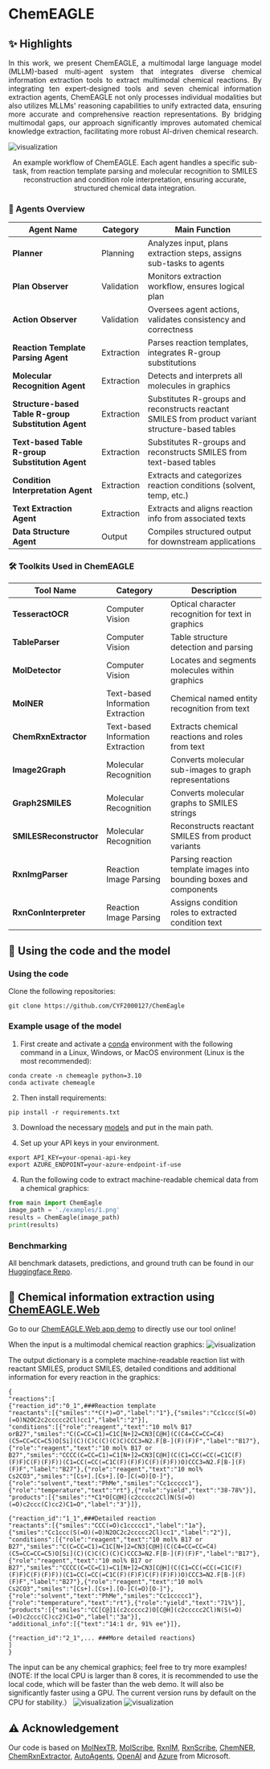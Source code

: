 # ChemEAGLE


## :sparkles: Highlights
<p align="justify">
In this work, we present ChemEAGLE, a multimodal large language model (MLLM)-based multi-agent system that integrates diverse chemical information extraction tools to extract multimodal chemical reactions. By integrating ten expert-designed tools and seven chemical information extraction agents, ChemEAGLE not only processes individual modalities but also utilizes MLLMs' reasoning capabilities to unify extracted data, ensuring more accurate and comprehensive reaction representations. By bridging multimodal gaps, our approach significantly improves automated chemical knowledge extraction, facilitating more robust AI-driven chemical research.

[comment]: <> ()
![visualization](examples/chemeagle.png)
<div align="center"> An example workflow of ChemEAGLE. Each agent handles a specific sub-task, from reaction template parsing and molecular recognition to SMILES reconstruction and condition role interpretation, ensuring accurate, structured chemical data integration. </div>
  
### 🧩 Agents Overview
| Agent Name                                          | Category            | Main Function                                                       |
| --------------------------------------------------- | ------------------- | ------------------------------------------------------------------- |
| **Planner**                                   | Planning  | Analyzes input, plans extraction steps, assigns sub-tasks to agents |
| **Plan Observer**                          | Validation | Monitors extraction workflow, ensures logical plan                  |
| **Action Observer**                           | Validation | Oversees agent actions, validates consistency and correctness       |
| **Reaction Template Parsing Agent**                 | Extraction          | Parses reaction templates, integrates R-group substitutions         |
| **Molecular Recognition Agent**                     | Extraction          | Detects and interprets all molecules in graphics                      |
| **Structure-based Table R-group Substitution Agent** | Extraction          | Substitutes R-groups and reconstructs reactant SMILES from product variant structure-based tables        |
| **Text-based Table R-group Substitution Agent**     | Extraction          | Substitutes R-groups and reconstructs SMILES from text-based tables  |
| **Condition Interpretation Agent**                  | Extraction          | Extracts and categorizes reaction conditions (solvent, temp, etc.)  |
| **Text Extraction Agent**                           | Extraction          | Extracts and aligns reaction info from associated texts             |
| **Data Structure Agent**                            | Output         | Compiles structured output for downstream applications              |


### 🛠️ Toolkits Used in ChemEAGLE
| Tool Name               | Category                          | Description                                            |
| ----------------------- | --------------------------------- | ------------------------------------------------------ |
| **TesseractOCR**        | Computer Vision                   | Optical character recognition for text in graphics       |
| **TableParser**         | Computer Vision                   | Table structure detection and parsing                  |
| **MolDetector**         | Computer Vision                   | Locates and segments molecules within graphics           |
| **MolNER**              | Text-based Information Extraction | Chemical named entity recognition from text            |
| **ChemRxnExtractor**    | Text-based Information Extraction | Extracts chemical reactions and roles from text        |
| **Image2Graph**         | Molecular Recognition             | Converts molecular sub-images to graph representations     |
| **Graph2SMILES**        | Molecular Recognition             | Converts molecular graphs to SMILES strings            |
| **SMILESReconstructor** | Molecular Recognition             | Reconstructs reactant SMILES from product variants     |
| **RxnImgParser**        | Reaction Image Parsing            | Parsing reaction template images into bounding boxes and components |
| **RxnConInterpreter**   | Reaction Image Parsing            | Assigns condition roles to extracted condition text     |




## :rocket: Using the code and the model
### Using the code
Clone the following repositories:
```
git clone https://github.com/CYF2000127/ChemEagle
```
### Example usage of the model
1. First create and activate a [conda](https://numdifftools.readthedocs.io/en/stable/how-to/create_virtual_env_with_conda.html) environment with the following command in a Linux, Windows, or MacOS environment (Linux is the most recommended):
```
conda create -n chemeagle python=3.10
conda activate chemeagle
```

2. Then install requirements:
```
pip install -r requirements.txt
```
3. Download the necessary [models](https://huggingface.co/datasets/CYF200127/ChemEagle/tree/main) and put in the main path.

4. Set up your API keys in your environment.
```
export API_KEY=your-openai-api-key
export AZURE_ENDPOINT=your-azure-endpoint-if-use
```

4. Run the following code to extract machine-readable chemical data from a chemical graphics:
```python
from main import ChemEagle
image_path = './examples/1.png'
results = ChemEagle(image_path)
print(results)
```

### Benchmarking
All benchmark datasets, predictions, and ground truth can be found in our [Huggingface Repo](https://huggingface.co/datasets/CYF200127/ChemEagle/blob/main/Dataset.zip).

## 🤗 Chemical information extraction using [ChemEAGLE.Web](https://huggingface.co/spaces/CYF200127/ChemEagle) 

Go to our [ChemEAGLE.Web app demo](https://huggingface.co/spaces/CYF200127/ChemEagle) to directly use our tool online!

When the input is a multimodal chemical reaction graphics:
![visualization](examples/1.png)
<div align="center",width="100">
</div> 

The output dictionary is a complete machine-readable reaction list with reactant SMILES, product SMILES, detailed conditions and additional information for every reaction in the graphics:

``` 
{
"reactions":[
{"reaction_id":"0_1",###Reaction template
"reactants":[{"smiles":"*C(*)=O","label":"1"},{"smiles":"Cc1ccc(S(=O)(=O)N2OC2c2ccccc2Cl)cc1","label":"2"}],
"conditions":[{"role":"reagent","text":"10 mol% B17 orB27","smiles":"C(C=CC=C1)=C1C[N+]2=CN3[C@H](C(C4=CC=CC=C4)(C5=CC=CC=C5)O[Si](C)(C)C(C)(C)C)CCC3=N2.F[B-](F)(F)F","label":"B17"},{"role":"reagent","text":"10 mol% B17 or B27","smiles":"CCCC(C=CC=C1)=C1[N+]2=CN3[C@H](C(C1=CC(=CC(=C1C(F)(F)F)C(F)(F)F))(C1=CC(=CC(=C1C(F)(F)F)C(F)(F)F))O)CCC3=N2.F[B-](F)(F)F","label":"B27"},{"role":"reagent","text":"10 mol% Cs2CO3","smiles":"[Cs+].[Cs+].[O-]C(=O)[O-]"},{"role":"solvent","text":"PhMe","smiles":"Cc1ccccc1"},{"role":"temperature","text":"rt"},{"role":"yield","text":"38-78%"}],
"products":[{"smiles":"*C1*O[C@H](c2ccccc2Cl)N(S(=O)(=O)c2ccc(C)cc2)C1=O","label":"3"}]},

{"reaction_id":"1_1",###Detailed reaction 
"reactants":[{"smiles":"CCC(=O)c1ccccc1","label":"1a"},{"smiles":"Cc1ccc(S(=O)(=O)N2OC2c2ccccc2Cl)cc1","label":"2"}],
"conditions":[{"role":"reagent","text":"10 mol% B17 or B27","smiles":"C(C=CC=C1)=C1C[N+]2=CN3[C@H](C(C4=CC=CC=C4)(C5=CC=CC=C5)O[Si](C)(C)C(C)(C)C)CCC3=N2.F[B-](F)(F)F","label":"B17"},{"role":"reagent","text":"10 mol% B17 or B27","smiles":"CCCC(C=CC=C1)=C1[N+]2=CN3[C@H](C(C1=CC(=CC(=C1C(F)(F)F)C(F)(F)F))(C1=CC(=CC(=C1C(F)(F)F)C(F)(F)F))O)CCC3=N2.F[B-](F)(F)F","label":"B27"},{"role":"reagent","text":"10 mol% Cs2CO3","smiles":"[Cs+].[Cs+].[O-]C(=O)[O-]"},{"role":"solvent","text":"PhMe","smiles":"Cc1ccccc1"},{"role":"temperature","text":"rt"},{"role":"yield","text":"71%"}],
"products":[{"smiles":"CC[C@]1(c2ccccc2)O[C@H](c2ccccc2Cl)N(S(=O)(=O)c2ccc(C)cc2)C1=O","label":"3a"}],
"additional_info":[{"text":"14:1 dr, 91% ee"}]},

{"reaction_id":"2_1",... ###More detailed reactions}
]
}
```
The input can be any chemical graphics; feel free to try more examples! 
(NOTE: If the local CPU is larger than 8 cores, it is recommended to use the local code, which will be faster than the web demo. It will also be significantly faster using a GPU. The current version runs by default on the CPU for stability.）
![visualization](examples/reaction5.png)
![visualization](examples/template1.png)

## :warning: Acknowledgement
Our code is based on [MolNexTR](https://github.com/CYF2000127/MolNexTR), [MolScribe](https://github.com/thomas0809/MolScribe), [RxnIM](https://github.com/CYF2000127/RxnIM), [RxnScribe](https://github.com/thomas0809/RxNScribe), [ChemNER](https://github.com/Ozymandias314/ChemIENER), [ChemRxnExtractor](https://github.com/jiangfeng1124/ChemRxnExtractor), [AutoAgents](https://github.com/Link-AGI/AutoAgents), [OpenAI](https://openai.com/) and [Azure](https://azure.microsoft.com/) from Microsoft.


